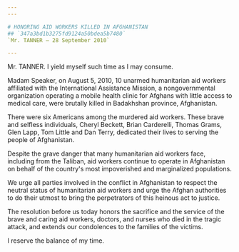 ```yaml
---
---

# HONORING AID WORKERS KILLED IN AFGHANISTAN
## `347a3bd1b3275fd9124a50bdea5b7480`
`Mr. TANNER — 28 September 2010`

---
```



Mr. TANNER. I yield myself such time as I may consume.

Madam Speaker, on August 5, 2010, 10 unarmed humanitarian aid workers 
affiliated with the International Assistance Mission, a nongovernmental 
organization operating a mobile health clinic for Afghans with little 
access to medical care, were brutally killed in Badakhshan province, 
Afghanistan.

There were six Americans among the murdered aid workers. These brave 
and selfless individuals, Cheryl Beckett, Brian Carderelli, Thomas 
Grams, Glen Lapp, Tom Little and Dan Terry, dedicated their lives to 
serving the people of Afghanistan.

Despite the grave danger that many humanitarian aid workers face, 
including from the Taliban, aid workers continue to operate in 
Afghanistan on behalf of the country's most impoverished and 
marginalized populations.

We urge all parties involved in the conflict in Afghanistan to 
respect the neutral status of humanitarian aid workers and urge the 
Afghan authorities to do their utmost to bring the perpetrators of this 
heinous act to justice.

The resolution before us today honors the sacrifice and the service 
of the brave and caring aid workers, doctors, and nurses who died in 
the tragic attack, and extends our condolences to the families of the 
victims.

I reserve the balance of my time.


